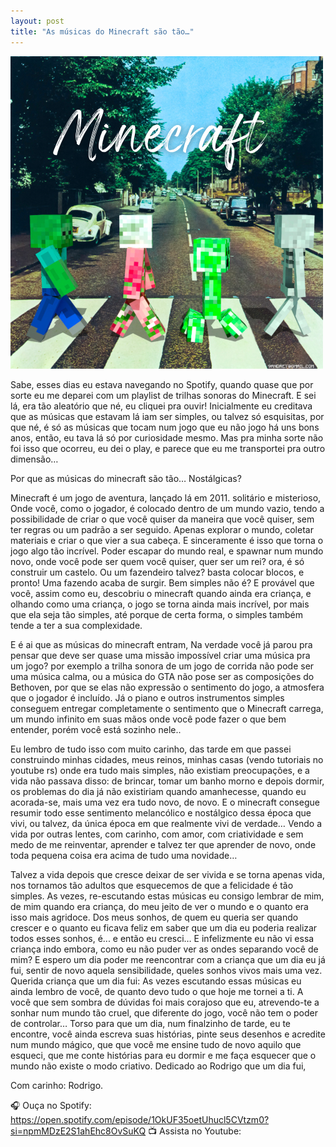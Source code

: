 ```yaml
---
layout: post
title: "As músicas do Minecraft são tão…"
---
```


![banner_post](https://github.com/rowtigo/blog.tardesaovento.com.br/blob/main/images/posts/01.png?raw=true)

Sabe, esses dias eu estava navegando no Spotify, quando quase que por sorte eu me deparei com um playlist de trilhas sonoras do Minecraft. E sei lá, era tão aleatório que né, eu cliquei pra ouvir!
Inicialmente eu creditava que as músicas que estavam lá iam ser simples, ou talvez só esquisitas, por que né, é só as músicas que tocam num jogo que eu não jogo há uns bons anos, então, eu tava lá só por curiosidade mesmo. Mas pra minha sorte não foi isso que ocorreu, eu dei o play, e parece que eu me transportei pra outro dimensão…

Por que as músicas do minecraft são tão…
Nostálgicas?

Minecraft é um jogo de aventura, lançado lá em 2011. solitário e misterioso, Onde você, como o jogador, é colocado dentro de um mundo vazio, 
tendo a possibilidade de criar o que você quiser da maneira que você quiser, sem ter regras ou um padrão a ser seguido. Apenas explorar o mundo, 
coletar materiais e criar o que vier a sua cabeça.
E sinceramente é isso que torna o jogo algo tão incrível. Poder escapar do mundo real, e spawnar num mundo novo, onde você pode ser quem você quiser,
quer ser um rei? ora, é só construir um castelo. Ou um fazendeiro talvez? basta colocar blocos, e pronto! Uma fazendo acaba de surgir. Bem simples não é?
E provável que você, assim como eu, descobriu o minecraft quando ainda era criança, e olhando como uma criança, o jogo se torna ainda mais incrível, 
por mais que ela seja tão simples, até porque de certa forma, o simples também tende a ter a sua complexidade. 

E é ai que as músicas do minecraft entram, Na verdade você já parou pra pensar que deve ser quase uma missão impossível criar uma música pra um jogo? 
por exemplo a trilha sonora de um jogo de corrida não pode ser uma música calma, ou a música do GTA não pose ser as composições do Bethoven,
por que se elas não expressão o sentimento do jogo, a atmosfera que o jogador é incluído.
Já o piano e outros instrumentos simples conseguem entregar completamente o sentimento que o Minecraft carrega,
um mundo infinito em suas mãos onde você pode fazer o que bem entender, porém você está sozinho nele..

Eu lembro de tudo isso com muito carinho, das tarde em que passei construindo minhas cidades, meus reinos, minhas casas (vendo tutoriais no youtube rs) 
onde era tudo mais simples, não existiam preocupações, e a vida não passava disso: de brincar, tomar um banho morno e depois dormir,
os problemas do dia já não existiriam quando amanhecesse, quando eu acorada-se, mais uma vez era tudo novo, de novo.
E o minecraft consegue resumir todo esse sentimento melancólico e nostálgico dessa época que vivi, ou talvez, da única época em que realmente vivi de verdade… 
Vendo a vida por outras lentes, com carinho, com amor, com criatividade e sem medo de me reinventar, aprender e talvez ter que aprender de novo,
onde toda pequena coisa era acima de tudo uma novidade…

Talvez a vida depois que cresce deixar de ser vivida e se torna apenas vida, nos tornamos tão adultos que esquecemos de que a felicidade é tão simples.
As vezes, re-escutando estas músicas eu consigo lembrar de mim, de mim quando era criança, do meu jeito de ver o mundo e o quanto era isso mais agridoce.
Dos meus sonhos, de quem eu queria ser quando crescer e o quanto eu ficava feliz em saber que um dia eu poderia realizar todos esses sonhos,
é... e então eu cresci…
E infelizmente eu não vi essa criança indo embora, como eu não puder ver as ondes separando você de mim?
E espero um dia poder me reencontrar com a criança que um dia eu já fui, sentir de novo aquela sensibilidade, queles sonhos vivos mais uma vez. 
Querida criança que um dia fui: As vezes escutando essas músicas eu ainda lembro de você, de quanto devo tudo o que hoje me tornei a ti.
A você que sem sombra de dúvidas foi mais corajoso que eu, atrevendo-te a sonhar num mundo tão cruel, que diferente do jogo, você não tem o poder de controlar…
Torso para que um dia, num finalzinho de tarde, eu te encontre, você ainda escreva suas histórias, pinte seus desenhos e acredite num mundo mágico, que que você me ensine tudo de novo aquilo que esqueci, que me conte histórias para eu dormir e me faça esquecer que o mundo não existe o modo criativo.
Dedicado ao Rodrigo que um dia fui,

Com carinho:
Rodrigo.



🎧 Ouça no Spotify: https://open.spotify.com/episode/1OkUF35oetUhucl5CVtzm0?si=npmMDzE2S1ahEhc8OvSuKQ
📺 Assista no Youtube: 
